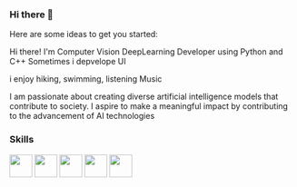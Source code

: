### Hi there 👋


Here are some ideas to get you started:

Hi there! I'm Computer Vision DeepLearning Developer using Python and C++
Sometimes i depvelope UI

i enjoy hiking, swimming, listening Music

I am passionate about creating diverse artificial intelligence models that contribute to society. 
I aspire to make a meaningful impact by contributing to the advancement of AI technologies



### Skills

<img src="https://simpleicons.org/icons/python.svg" width="40" height="40"> <img src="https://simpleicons.org/icons/pytorch.svg" width="40" height="40"> <img src="https://simpleicons.org/icons/TensorFlow.svg" width="40" height="40"> <img src="https://simpleicons.org/icons/TensorFlow.svg" width="40" height="40"> <img src="https://simpleicons.org/icons/cplusplus.svg" width="40" height="40"> 


